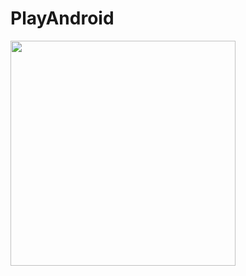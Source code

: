 # PlayAndroid
<img src="https://github.com/PeterWu520/PlayAndroid/blob/master/Screenshot_20210310-114951.jpg" width="360"/>

